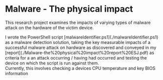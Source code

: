 # Malware - The physical impact
<p>This research project examines the impacts of varying types of malware attack on the hardware of the victim device.</p>
<p>I wrote the PowerShell script [malwareIdentifier.ps1](./malwareIdentifier.ps1) as a malware detection solution, taking the key measurable impacts of a successful malware attack on hardware as discovered and conveyed in my [report](./Malware-the%20physical%20impact%20report%20ESJ.pdf) as criteria for a an attack occurring / having had occurred and testing the device on which the script is run against them. <br> Currently, this involves checking a devices CPU temperature and key BIOS information</p>
